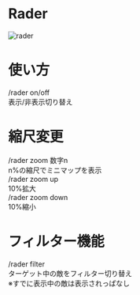 # Rader
![rader](http://i.imgur.com/SO4LKVF.png "こんな感じ")
# 使い方  
/rader on/off  
表示/非表示切り替え  

# 縮尺変更  
/rader zoom 数字n  
n%の縮尺でミニマップを表示  
/rader zoom up  
10%拡大  
/rader zoom down  
10%縮小  
# フィルター機能
/rader filter  
ターゲット中の敵をフィルター切り替え  
※すでに表示中の敵は表示されっぱなし  
